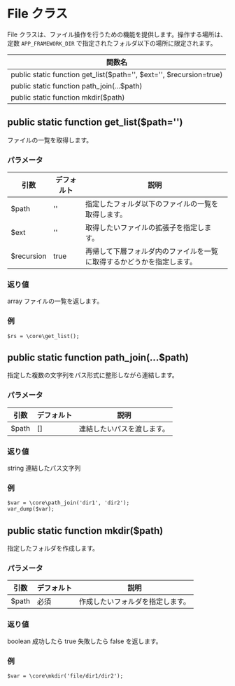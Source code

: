 # File クラス

File クラスは、ファイル操作を行うための機能を提供します。操作する場所は、定数 ```APP_FRAMEWORK_DIR``` で指定されたフォルダ以下の場所に限定されます。

|関数名|
|----|
|public static function get_list($path='', $ext='', $recursion=true)|
|public static function path_join(...$path)|
|public static function mkdir($path)|

## public static function get_list($path='')

ファイルの一覧を取得します。

### パラメータ

|引数|デフォルト|説明|
|----|----|----|
|$path|''|指定したフォルダ以下のファイルの一覧を取得します。|
|$ext|''|取得したいファイルの拡張子を指定します。|
|$recursion|true|再帰して下層フォルダ内のファイルを一覧に取得するかどうかを指定します。|

### 返り値

array
ファイルの一覧を返します。

### 例

```
$rs = \core\get_list();
```




## public static function path_join(...$path)

指定した複数の文字列をパス形式に整形しながら連結します。

### パラメータ

|引数|デフォルト|説明|
|----|----|----|
|$path|[]|連結したいパスを渡します。|

### 返り値

string
連結したパス文字列

### 例

```
$var = \core\path_join('dir1', 'dir2');
var_dump($var);
```




## public static function mkdir($path)

指定したフォルダを作成します。

### パラメータ

|引数|デフォルト|説明|
|----|----|----|
|$path|必須|作成したいフォルダを指定します。|

### 返り値

boolean
成功したら true 失敗したら false を返します。

### 例

```
$var = \core\mkdir('file/dir1/dir2');
```

